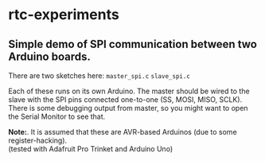 # rtc-experiments

## Simple demo of SPI communication between two Arduino boards.

There are two sketches here:
`master_spi.c`
`slave_spi.c`

Each of these runs on its own Arduino.
The master should be wired to the slave with the SPI pins connected one-to-one (SS, MOSI, MISO, SCLK).
There is some debugging output from master, so you might want to open the Serial Monitor to see that.

**Note:**. 
It is assumed that these are AVR-based Arduinos (due to some register-hacking).  
(tested with Adafruit Pro Trinket and Arduino Uno)

